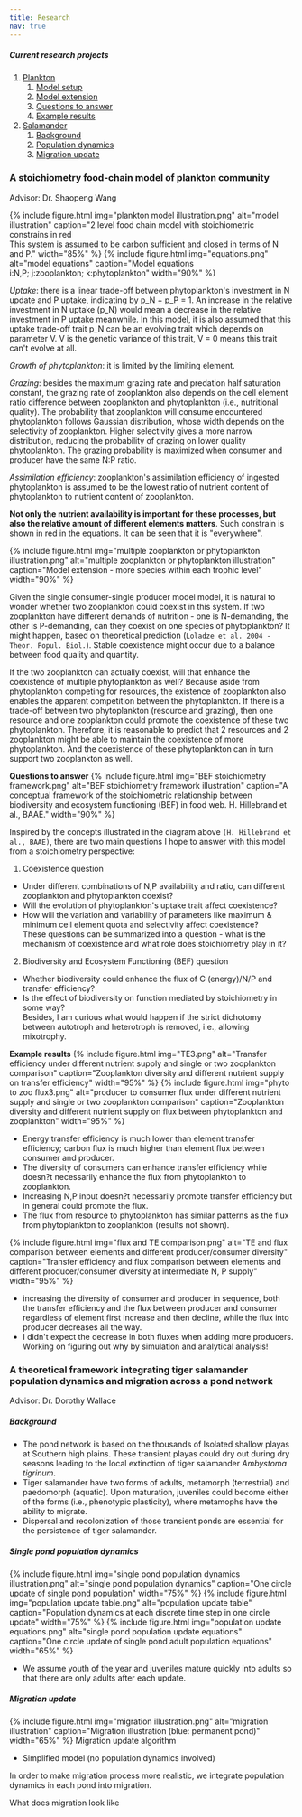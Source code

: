 ```yaml
---
title: Research
nav: true
---
```


##### Current research projects
1. [Plankton](#paragraph1)
    1. [Model setup](#subparagraph1)
    2. [Model extension](#subparagraph2)
    3. [Questions to answer](#subparagraph3)
    4. [Example results](#subparagraph4)
2. [Salamander](#paragraph2)
    1. [Background](#subparagraph2-1)
    2. [Population dynamics](#subparagraph2-2)
    3. [Migration update](#subparagraph2-3)


### A stoichiometry food-chain model of plankton community <a name="paragraph1"></a>
Advisor: Dr. Shaopeng Wang

<a name="subparagraph1"></a>
{% include figure.html img="plankton model illustration.png" alt="model illustration" caption="2 level food chain model with stoichiometric constrains in red<br/>This system is assumed to be carbon sufficient and closed in terms of N and P." width="85%" %}
{% include figure.html img="equations.png" alt="model equations" caption="Model equations<br/>i:N,P; j:zooplankton; k:phytoplankton" width="90%" %}

*Uptake*: there is a linear trade-off between phytoplankton's investment in N update and P uptake, indicating by p_N + p_P = 1. An increase in the relative investment in N uptake (p_N) would mean a decrease in the relative investment in P uptake meanwhile. In this model, it is also assumed that this uptake trade-off trait p_N can be an evolving trait which depends on parameter V. V is the genetic variance of this trait, V = 0 means this trait can't evolve at all. 

*Growth of phytoplankton*: it is limited by the limiting element. 

*Grazing*: besides the maximum grazing rate and predation half saturation constant, the grazing rate of zooplankton also depends on the cell element ratio difference between zooplankton and phytoplankton (i.e., nutritional quality). The probability that zooplankton will consume encountered phytoplankton follows Gaussian distribution, whose width depends on the selectivity of zooplankton. Higher selectivity gives a more narrow distribution, reducing the probability of grazing on lower quality phytoplankton. The grazing probability is maximized when consumer and producer have the same N:P ratio.

*Assimilation efficiency*: zooplankton's assimilation efficiency of ingested phytoplankton is assumed to be the lowest ratio of nutrient content of phytoplankton to nutrient content of zooplankton.

**Not only the nutrient availability is important for these processes, but also the relative amount of different elements matters**. Such constrain is shown in red in the equations. It can be seen that it is "everywhere".

<a name="subparagraph2"></a>
{% include figure.html img="multiple zooplankton or phytoplankton illustration.png" alt="multiple zooplankton or phytoplankton illustration" caption="Model extension - more species within each trophic level" width="90%" %}

Given the single consumer-single producer model model, it is natural to wonder whether two zooplankton could coexist in this system. If two zooplankton have different demands of nutrition - one is N-demanding, the other is P-demanding, can they coexist on one species of phytoplankton? It might happen, based on theoretical prediction (`Loladze et al. 2004 - Theor. Popul. Biol.`).  Stable coexistence might occur due to a balance between food quality and quantity.

If the two zooplankton can actually coexist, will that enhance the coexistence of multiple phytoplankton as well? Because aside from phytoplankton competing for resources, the existence of zooplankton also enables the apparent competition between the phytoplankton. If there is a trade-off between two phytoplankton (resource and grazing), then one resource and one zooplankton could promote the coexistence of these two phytoplankton. Therefore, it is reasonable to predict that 2 resources and 2 zooplankton might be able to maintain the coexistence of more phytoplankton. And the coexistence of these phytoplankton can in turn support two zooplankton as well.

**Questions to answer**<a name="subparagraph3"></a>
{% include figure.html img="BEF stoichiometry framework.png" alt="BEF stoichiometry framework illustration" caption="A conceptual framework of the stoichiometric relationship between biodiversity and ecosystem functioning (BEF) in food web. H. Hillebrand et al., BAAE." width="90%" %}


Inspired by the concepts illustrated in the diagram above ```(H. Hillebrand et al., BAAE)```, there are two main questions I hope to answer with this model from a stoichiometry perspective:
1. Coexistence question
 - Under different combinations of N,P availability and ratio, can different zooplankton and phytoplankton coexist?
 - Will the evolution of phytoplankton's uptake trait affect coexistence?
 - How will the variation and variability of parameters like maximum & minimum cell element quota and selectivity affect coexistence?<br/>
 These questions can be summarized into a question - what is the mechanism of coexistence and what role does stoichiometry play in it?

2. Biodiversity and Ecosystem Functioning (BEF) question
 - Whether biodiversity could enhance the flux of C (energy)/N/P and transfer efficiency?
 - Is the effect of biodiversity on function mediated by stoichiometry in some way?<br/>
 Besides, I am curious what would happen if the strict dichotomy between autotroph and heterotroph is removed, i.e., allowing mixotrophy.

**Example results**<a name="subparagraph4"></a>
{% include figure.html img="TE3.png" alt="Transfer efficiency under different nutrient supply and single or two zooplankton comparison" caption="Zooplankton diversity and different nutrient supply on transfer efficiency" width="95%" %}
{% include figure.html img="phyto to zoo flux3.png" alt="producer to consumer flux under different nutrient supply and single or two zooplankton comparison" caption="Zooplankton diversity and different nutrient supply on flux between phytoplankton and zooplankton" width="95%" %}

- Energy transfer efficiency is much lower than element transfer efficiency; carbon flux is much higher than element flux between consumer and producer.
- The diversity of consumers can enhance transfer efficiency while doesn?t necessarily enhance the flux from phytoplankton to zooplankton.
- Increasing N,P input doesn?t necessarily promote transfer efficiency but in general could promote the flux.
- The flux from resource to phytoplankton has similar patterns as the flux from phytoplankton to zooplankton (results not shown).

{% include figure.html img="flux and TE comparison.png" alt="TE and flux comparison between elements and different producer/consumer diversity" caption="Transfer efficiency and flux comparison between elements and different producer/consumer diversity at intermediate N, P supply" width="95%" %}

- increasing the diversity of consumer and producer in sequence, both the transfer efficiency and the flux between producer and consumer regardless of element first increase and then decline, while the flux into producer decreases all the way.
- I didn't expect the decrease in both fluxes when adding more producers. Working on figuring out why by simulation and analytical analysis!


### A theoretical framework integrating tiger salamander population dynamics and migration across a pond network <br/> <a name="paragraph2"></a>
Advisor: Dr. Dorothy Wallace

##### Background<a name="subparagraph2-1"></a>
- The pond network is based on the thousands of Isolated shallow playas at Southern high plains. These transient playas could dry out during dry seasons leading to the local extinction of tiger salamander *Ambystoma tigrinum*.
- Tiger salamander have two forms of adults, metamorph (terrestrial) and paedomorph (aquatic).  Upon maturation, juveniles could become either of the forms (i.e., phenotypic plasticity), where metamophs have the ability to migrate. 
- Dispersal and recolonization of those transient ponds are essential for the persistence of tiger salamander.

##### Single pond population dynamics<a name="subparagraph2-2"></a>
{% include figure.html img="single pond population dynamics illustration.png" alt="single pond population dynamics" caption="One circle update of single pond population" width="75%" %}
{% include figure.html img="population update table.png" alt="population update table" caption="Population dynamics at each discrete time step in one circle update" width="75%" %}
{% include figure.html img="population update equations.png" alt="single pond population update equations" caption="One circle update of single pond adult population equations" width="65%" %}

- We assume youth of the year and juveniles mature quickly into adults so that there are only adults after each update.  

##### Migration update<a name="subparagraph2-3"></a>
{% include figure.html img="migration illustration.png" alt="migration illustration" caption="Migration illustration (blue: permanent pond)" width="65%" %}
Migration update algorithm
- Simplified model (no population dynamics involved)


In order to make migration process more realistic, we integrate population dynamics in each pond into migration.

What does migration look like

